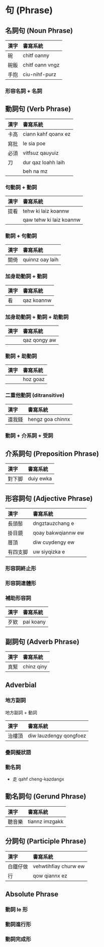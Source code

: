 # 句 (Phrase)

## 名詞句 (Noun Phrase)

| 漢字 | 書寫系統 |
| :--- | :--- |
| 碗 | chitf oanny |
| 碗飯 | chitf oann vngz |
| 手抱 | ciu-nihf-purz |

### 形容名詞 + 名詞

## 動詞句 (Verb Phrase)

| 漢字 | 書寫系統 |
| :--- | :--- |
| 卡高 | ciann kahf qoanx ez |
| 寫批 | le sia poe |
| 必須 | vitfsuz qauyuiz |
| 刀 | dur qaz loahh laih |
|| beh na mz |

### 句動詞 + 動詞

| 漢字 | 書寫系統 |
| :--- | :--- |
| 提看 | tehw ki laiz koannw |
|| qaw tehw ki laiz koannw |

### 動詞 + 句動詞

| 漢字 | 書寫系統 |
| :--- | :--- |
| 關倚 | quinnz oay laih |

### 加身助動詞 + 動詞

| 漢字 | 書寫系統 |
| :--- | :--- |
| 看 | qaz koannw |

### 加身助動詞 + 動詞 + 助動詞

| 漢字 | 書寫系統 |
| :--- | :--- |
|| qaz qongy aw |

### 動詞 + 助動詞

| 漢字 | 書寫系統 |
| :--- | :--- |
|| hoz goaz |

### 二重他動詞 (ditransitive)

| 漢字 | 書寫系統 |
| :--- | :--- |
| 還我錢 | hengz goa chinnx |

### 動詞 + 介系詞 + 受詞

## 介系詞句 (Preposition Phrase)

| 漢字 | 書寫系統 |
| :--- | :--- |
| 對下脚 | duiy ewka |

## 形容詞句 (Adjective Phrase)

| 漢字 | 書寫系統 |
| :--- | :--- |
| 長頭鬃 | dngztauzchang e |
| 掛目鏡 | qoay bakwqiannw ew |
| 厝頂 | diw cuydengy ew |
| 有四支脚 | uw siyqizka e |

### 形容詞終止形

### 形容詞連體形

### 補助形容詞

| 漢字 | 書寫系統 |
| :--- | :--- |
| 歹欵 | pai koany |

## 副詞句 (Adverb Phrase)

| 漢字 | 書寫系統 |
| :--- | :--- |
| 真緊 | chinz qiny |

## Adverbial

### 地方副詞

地方副詞 + 動詞

| 漢字 | 書寫系統 |
| :--- | :--- |
| 治樓頂 | diw lauzdengy qongfoez |

### 疊詞擬狀語

### 動名詞

* 走 qahf cheng-kazdangx

## 動名詞句 (Gerund Phrase)

| 漢字 | 書寫系統 |
| :--- | :--- |
| 聽音樂 | tiannz imzgakk |

## 分詞句 (Participle Phrase)

| 漢字 | 書寫系統 |
| :--- | :--- |
| 白鐵仔做 | vehwtihfiay churw ew |
| 行 | qow qiannx ez |

## Absolute Phrase

### 動詞 le 形

### 動詞進行形

### 動詞完成形
